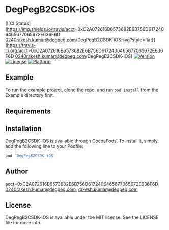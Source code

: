 # DegPegB2CSDK-iOS

[![CI Status](https://img.shields.io/travis/acct<blob>=0xC2A072616B6573682E6B756D6172406465677065672E636F6D  0240rakesh.kumar@degpeg.com/DegPegB2CSDK-iOS.svg?style=flat)](https://travis-ci.org/acct<blob>=0xC2A072616B6573682E6B756D6172406465677065672E636F6D  0240rakesh.kumar@degpeg.com/DegPegB2CSDK-iOS)
[![Version](https://img.shields.io/cocoapods/v/DegPegB2CSDK-iOS.svg?style=flat)](https://cocoapods.org/pods/DegPegB2CSDK-iOS)
[![License](https://img.shields.io/cocoapods/l/DegPegB2CSDK-iOS.svg?style=flat)](https://cocoapods.org/pods/DegPegB2CSDK-iOS)
[![Platform](https://img.shields.io/cocoapods/p/DegPegB2CSDK-iOS.svg?style=flat)](https://cocoapods.org/pods/DegPegB2CSDK-iOS)

## Example

To run the example project, clone the repo, and run `pod install` from the Example directory first.

## Requirements

## Installation

DegPegB2CSDK-iOS is available through [CocoaPods](https://cocoapods.org). To install
it, simply add the following line to your Podfile:

```ruby
pod 'DegPegB2CSDK-iOS'
```

## Author

acct<blob>=0xC2A072616B6573682E6B756D6172406465677065672E636F6D  0240rakesh.kumar@degpeg.com, rakesh.kumar@degpeg.com

## License

DegPegB2CSDK-iOS is available under the MIT license. See the LICENSE file for more info.
